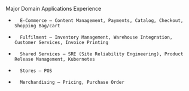 Major Domain Applications Experience

-   	E-Commerce – Content Management, Payments, Catalog, Checkout, Shopping Bag/cart
-   	Fulfilment – Inventory Management, Warehouse Integration, Customer Services, Invoice Printing
-   	Shared Services – SRE (Site Reliability Engineering), Product Release Management, Kubernetes
-   	Stores – POS
-   	Merchandising – Pricing, Purchase Order
